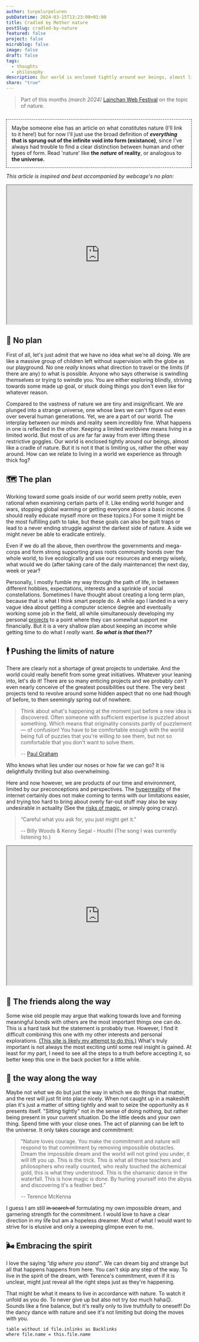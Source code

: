 ```yaml
---
author: turpelurpeluren
pubDatetime: 2024-03-15T13:23:00+01:00
title: Cradled by Mother nature
postSlug: cradled-by-nature
featured: false
project: false
microblog: false
image: false
draft: false
tags:
  - thoughts
  - philosophy
description: Our world is enclosed tightly around our beings, almost like a cradle of nature. But it is not it that is limiting us, rather the other way around. How can we relate to living in a world we experience as through thick fog?
share: "true"
---
```


>Part of this months *(march 2024)* [Lainchan Web Festival](https://newdigitalera.org/special/lainchan-web-festival-march-2024) on the topic of nature.

<div 
  class="infobox" 
  style="margin-top: 2em; padding: 1em; border-radius: 0em; border: 1px dashed;">
<p style="margin: 0;">Maybe someone else has an article on what constitutes nature (I'll link to it here!) but for now I'll just use the broad definition of <strong><i>everything</i> that is sprung out of the infinite void into form (existance)</strong>, since I've always had trouble to find a clear distinction between human and other types of form. Read 'nature' like <strong>the <i>nature</i> of reality</strong>, or analogous to <strong>the universe.</strong></p>
</div>

*This article is inspired and best accompanied by webcage's no plan:*

<iframe
  loading="lazy"
  width="100%" style="height: calc(min(56rem * 0.75, 100vw - 1em) * 9 / 16);"
  src="https://www.youtube.com/embed/m5sAoLvv5Fc">
</iframe>

## 🤷 No plan

First of all, let's just admit that we have no idea what we're all doing. We are like a massive group of children left without supervision with the globe as our playground. No one *really* knows what direction to travel or the limits (if there are any) to what is possible. Anyone who says otherwise is swindling themselves or trying to swindle you. You are either exploring blindly, striving towards some made up goal, or stuck doing things you don't even like for whatever reason.

Compared to the vastness of nature we are tiny and insignificant. We are plunged into a strange universe, one whose laws we can't figure out even over several human generations. Yet, we are a part of our world. The interplay between our minds and reality seem incredibly fine. What happens in one is reflected in the other. Keeping a limited worldview means living in a limited world. But most of us are far far away from ever lifting these restrictive goggles. Our world is enclosed tightly around our beings, almost like a cradle of nature. But it is not it that is limiting us, rather the other way around. How can we relate to living in a world we experience as through thick fog?

## 🗺️ The plan

Working toward some goals inside of our world seem pretty noble, even rational when examining certain parts of it. Like ending world hunger and wars, stopping global warming or getting everyone above a basic income. (I should really educate myself more on these topics.) For some it might be the most fulfilling path to take, but these goals can also be guilt traps or lead to a never ending struggle against the darkest side of nature. A side we might never be able to eradicate entirely.

Even if we do all the above, then overthrow the governments and mega-corps and form strong supporting grass roots community bonds over the whole world, to live ecologically and use our resources and energy wisely, what would we do (after taking care of the daily maintenance) the next day, week or year?

Personally, I mostly fumble my way through the path of life, in between different hobbies, expectations, interests and a sprinkle of social constellations. Sometimes I have thought about creating a long term plan, because that is what I think smart people do. A while ago I landed in a very vague idea about getting a computer science degree and eventually working some job in the field, all while simultaneously developing my personal [projects](/projects) to a point where they can somewhat support me financially. But it is a very shallow plan about keeping an income while getting time to do what I *really* want. ***So what is that then??***

## 🕴️ Pushing the limits of nature

There are clearly not a shortage of great projects to undertake. And the world could really benefit from some great initiatives. Whatever your leaning into, let's do it! There are so many enticing projects and we probably *can't* even nearly conceive of the greatest possibilities out there. The very best projects tend to revolve around some hidden aspect that no one had though of before, to then seemingly spring out of nowhere[](/posts/not-yet-written). 

>Think about what's happening at the moment just before a new idea is discovered. Often someone with sufficient expertise is puzzled about something. Which means that originality consists partly of puzzlement — of confusion! You have to be comfortable enough with the world being full of puzzles that you're willing to see them, but not so comfortable that you don't want to solve them.
>
>-- [Paul Graham](https://paulgraham.com/greatwork.html)

Who knows what lies under our noses or how far we can go? It is delightfully thrilling but also overwhelming.

Here and now however, we are products of our time and environment, limited by our preconceptions and perspectives. The [hyperreality](https://en.wikipedia.org/wiki/Hyperreality) of the internet certainly does not make coming to terms with our limitations easier, and trying too hard to bring about overly far-out stuff may also be way undesirable in actuality (See the [risks of magic](https://philipcarr-gomm.com/essay/risks-magic/), or simply going crazy).

>”Careful what you ask for, you just might get it.”
>
> -- Billy Woods & Kenny Segal - Houthi (The song I was currently listening to.)

<iframe
  loading="lazy"
  width="100%" style="height: calc(min(56rem * 0.75, 100vw - 1em) * 9 / 16);"
  src="https://www.youtube.com/embed/BiBYJfoNVJQ">
</iframe>

## 👯 The friends along the way

Some wise old people may argue that walking towards love and forming meaningful bonds with others are the most important things one can do. This is a hard task but the statement is probably true. However, I find it difficult combining this one with my other interests and personal explorations. [(This site is likely my attempt to do this.)](/posts/crying-out) What's truly important is not always the most exciting until some real insight is gained. At least for my part, I need to see all the steps to a truth before accepting it, so better keep this one in the back pocket for a little while. 

## 👣 the way along the way

Maybe not *what* we do but just the way in which we do things that matter, and the rest will just fit into place nicely. When not caught up in a makeshift plan it's just a matter of sitting tightly and wait to seize the opportunity as it presents itself. "Sitting tightly" not in the sense of doing nothing, but rather being present in your current situation. Do the little deeds and your own thing. Spend time with your close ones. The act of planning can be left to the universe. It only takes courage and commitment:

>“Nature loves courage. You make the commitment and nature will respond to that commitment by removing impossible obstacles. Dream the impossible dream and the world will not grind you under, it will lift you up. This is the trick. This is what all these teachers and philosophers who really counted, who really touched the alchemical gold, this is what they understood. This is the shamanic dance in the waterfall. This is how magic is done. By hurling yourself into the abyss and discovering it's a feather bed.”
>
>-- Terence McKenna

I guess I am still ~~in search of~~ formulating my own impossible dream, and garnering strength for the commitment. I would love to have a clear direction in my life but am a hopeless dreamer. Most of what I would want to strive for is elusive and only a sweeping glimpse even to me.
## 🌬️ Embracing the spirit

I love the saying *”dig where you stand”*. We can dream big and strange but all that happens happens from here. You can't skip any step of the way. To live in the spirit of the dream, with Terence's commitment, even if it is unclear, might just reveal all the right steps just as they're happening. 

That might be what it means to live in accordance with nature. To watch it unfold as you do. To never give up but also not try *too* much haha😉. Sounds like a fine balance, but it's really only to live truthfully to oneself! Do the dancy dance with nature and see it's not limiting but doing the moves with you. 

```dataview
table without id file.inlinks as Backlinks
where file.name = this.file.name
```
